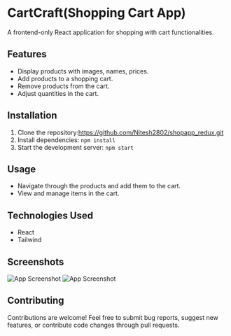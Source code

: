 # CartCraft(Shopping Cart App)

A frontend-only React application for shopping with cart functionalities.

## Features

- Display products with images, names, prices.
- Add products to a shopping cart.
- Remove products from the cart.
- Adjust quantities in the cart.

## Installation

1. Clone the repository:https://github.com/Nitesh2802/shopapp_redux.git
2. Install dependencies: `npm install`
3. Start the development server: `npm start`

## Usage

- Navigate through the products and add them to the cart.
- View and manage items in the cart.

## Technologies Used

- React
- Tailwind

## Screenshots

![App Screenshot](https://github.com/Nitesh2802/shopapp_redux/blob/main/public/Screenshot%20(1831).png?raw=true)
![App Screenshot](https://github.com/Nitesh2802/shopapp_redux/blob/main/public/Screenshot%20(1832).png?raw=true)

## Contributing

Contributions are welcome! Feel free to submit bug reports, suggest new features, or contribute code changes through pull requests.

